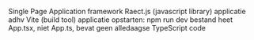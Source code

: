 Single Page Application framework Raect.js (javascript library) applicatie adhv Vite (build tool)
applicatie opstarten: npm run dev
bestand heet App.tsx, niet App.ts, bevat geen alledaagse TypeScript code
